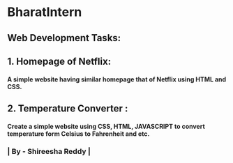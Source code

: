 # BharatIntern

<h2>Web Development Tasks:</h2>

<h2>1. Homepage of Netflix:</h2>
<h4>A simple website having similar homepage
that of Netflix using HTML and
CSS.</h4>

<h2>2. Temperature Converter :</h2>
<h4>Create a simple website using CSS, HTML,
JAVASCRIPT to convert temperature form
Celsius to Fahrenheit and etc.</h4>

<h3>| By - Shireesha Reddy | </h3>
